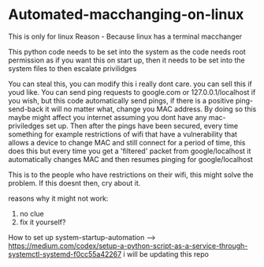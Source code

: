 # Automated-macchanging-on-linux
This is only for linux
Reason - Because linux has a terminal macchanger

This python code needs to be set into the system as the code needs root permission as if you want this on start up, then it needs to be set into the system files to then escalate privilidges

You can steal this, you can modify this i really dont care. you can sell this if youd like. 
You can send ping requests to google.com or 127.0.0.1/localhost if you wish, but this code automatically send pings, if there is a positive ping-send-back it will no matter what, change you MAC address.
By doing so this maybe might affect you internet assuming you dont have any mac-priviledges set up.
Then after the pings have been secured, every time something for example restrictions of wifi that have a vulnerability that allows a device to change MAC and still connect for a period of time, this does this but every time you get a 'filtered' packet from google/localhost it automatically changes MAC and then resumes pinging for google/localhost

This is to the people who have restrictions on their wifi, this might solve the problem. 
If this doesnt then, cry about it.

reasons why it might not work:
1. no clue
2. fix it yourself?


How to set up system-startup-automation --> https://medium.com/codex/setup-a-python-script-as-a-service-through-systemctl-systemd-f0cc55a42267
i will be updating this repo
